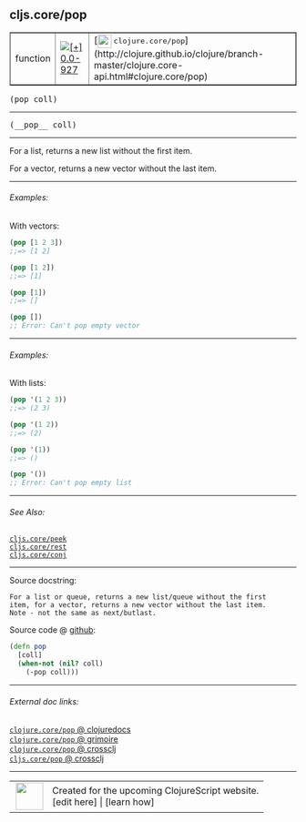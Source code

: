 ## cljs.core/pop



 <table border="1">
<tr>
<td>function</td>
<td><a href="https://github.com/cljsinfo/cljs-api-docs/tree/0.0-927"><img valign="middle" alt="[+] 0.0-927" title="Added in 0.0-927" src="https://img.shields.io/badge/+-0.0--927-lightgrey.svg"></a> </td>
<td>
[<img height="24px" valign="middle" src="http://i.imgur.com/1GjPKvB.png"> <samp>clojure.core/pop</samp>](http://clojure.github.io/clojure/branch-master/clojure.core-api.html#clojure.core/pop)
</td>
</tr>
</table>

<samp>(pop coll)</samp><br>

---

 <samp>
(__pop__ coll)<br>
</samp>

---

For a list, returns a new list without the first item.

For a vector, returns a new vector without the last item.



---

###### Examples:

With vectors:

```clj
(pop [1 2 3])
;;=> [1 2]

(pop [1 2])
;;=> [1]

(pop [1])
;;=> []

(pop [])
;; Error: Can't pop empty vector
```



---
###### Examples:

With lists:

```clj
(pop '(1 2 3))
;;=> (2 3)

(pop '(1 2))
;;=> (2)

(pop '(1))
;;=> ()

(pop '())
;; Error: Can't pop empty list
```



---

###### See Also:

[`cljs.core/peek`](../cljs.core/peek.md)<br>
[`cljs.core/rest`](../cljs.core/rest.md)<br>
[`cljs.core/conj`](../cljs.core/conj.md)<br>

---


Source docstring:

```
For a list or queue, returns a new list/queue without the first
item, for a vector, returns a new vector without the last item.
Note - not the same as next/butlast.
```


Source code @ [github]():

```clj
(defn pop
  [coll]
  (when-not (nil? coll)
    (-pop coll)))
```

<!--
Repo - tag - source tree - lines:

 <pre>

</pre>

-->

---



###### External doc links:

[`clojure.core/pop` @ clojuredocs](http://clojuredocs.org/clojure.core/pop)<br>
[`clojure.core/pop` @ grimoire](http://conj.io/store/v1/org.clojure/clojure/1.7.0-beta3/clj/clojure.core/pop/)<br>
[`clojure.core/pop` @ crossclj](http://crossclj.info/fun/clojure.core/pop.html)<br>
[`cljs.core/pop` @ crossclj](http://crossclj.info/fun/cljs.core.cljs/pop.html)<br>

---

 <table>
<tr><td>
<img valign="middle" align="right" width="48px" src="http://i.imgur.com/Hi20huC.png">
</td><td>
Created for the upcoming ClojureScript website.<br>
[edit here] | [learn how]
</td></tr></table>

[edit here]:https://github.com/cljsinfo/cljs-api-docs/blob/master/cljsdoc/cljs.core/pop.cljsdoc
[learn how]:https://github.com/cljsinfo/cljs-api-docs/wiki/cljsdoc-files

<!--

This information was too distracting to show to readers, but I'll leave it
commented here since it is helpful to:

- pretty-print the data used to generate this document
- and show how to retrieve that data



The API data for this symbol:

```clj
{:description "For a list, returns a new list without the first item.\n\nFor a vector, returns a new vector without the last item.",
 :ns "cljs.core",
 :name "pop",
 :signature ["[coll]"],
 :name-encode "pop",
 :history [["+" "0.0-927"]],
 :type "function",
 :clj-equiv {:full-name "clojure.core/pop",
             :url "http://clojure.github.io/clojure/branch-master/clojure.core-api.html#clojure.core/pop"},
 :related ["cljs.core/peek" "cljs.core/rest" "cljs.core/conj"],
 :full-name-encode "cljs.core/pop",
 :source {:code "(defn pop\n  [coll]\n  (when-not (nil? coll)\n    (-pop coll)))",
          :title "Source code",
          :repo "clojurescript",
          :tag "r1.9.14",
          :filename "src/main/cljs/cljs/core.cljs",
          :lines [1938 1944],
          :url "https://github.com/clojure/clojurescript/blob/r1.9.14/src/main/cljs/cljs/core.cljs#L1938-L1944"},
 :usage ["(pop coll)"],
 :examples [{:id "6bd9f7",
             :content "With vectors:\n\n```clj\n(pop [1 2 3])\n;;=> [1 2]\n\n(pop [1 2])\n;;=> [1]\n\n(pop [1])\n;;=> []\n\n(pop [])\n;; Error: Can't pop empty vector\n```"}
            {:id "81221f",
             :content "With lists:\n\n```clj\n(pop '(1 2 3))\n;;=> (2 3)\n\n(pop '(1 2))\n;;=> (2)\n\n(pop '(1))\n;;=> ()\n\n(pop '())\n;; Error: Can't pop empty list\n```"}],
 :full-name "cljs.core/pop",
 :docstring "For a list or queue, returns a new list/queue without the first\nitem, for a vector, returns a new vector without the last item.\nNote - not the same as next/butlast.",
 :cljsdoc-url "https://github.com/cljsinfo/cljs-api-docs/blob/master/cljsdoc/cljs.core/pop.cljsdoc"}

```

Retrieve the API data for this symbol:

```clj
;; from Clojure REPL
(require '[clojure.edn :as edn])
(-> (slurp "https://raw.githubusercontent.com/cljsinfo/cljs-api-docs/catalog/cljs-api.edn")
    (edn/read-string)
    (get-in [:symbols "cljs.core/pop"]))
```

-->
